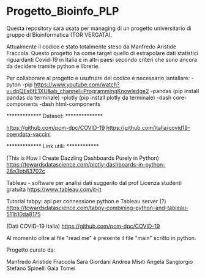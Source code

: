 # Progetto_Bioinfo_PLP
Questa repository sarà usata per managing di un progetto universitario di gruppo di Bioinformatica (TOR VERGATA).

Attualmente il codice è stato totalmente steso da Manfredo Aristide Fraccola.
Questo progetto ha come target quello di estrapolare dati statistici riguardanti Covid-19 in Italia e in altri paesi secondo criteri che sono ancora da decidere tramite python e librerie.

Per collaborare al progetto e usufruire del codice è necessario isntallare:
-pyton 
-pip https://www.youtube.com/watch?v=dpQEs6tE1XU&ab_channel=ProgrammingKnowledge2
-pandas (pip install pandas da terminale) 
-plotly (pip install plotly da terminale)
-dash core-components
-dash html-components


************* Dataset: **************


https://github.com/pcm-dpc/COVID-19
https://github.com/italia/covid19-opendata-vaccini				


************* Link utili: ************

(This is How I Create Dazzling Dashboards Purely in Python)
https://towardsdatascience.com/plotly-dashboards-in-python-28a3bb83702c

Tableau - software per analisi dati suggerito dal prof
Licenza studenti gratuita
https://www.tableau.com/it-it

Tutorial tabpy: api per connessione python e Tableau server (?)
https://towardsdatascience.com/tabpy-combining-python-and-tableau-511b10da8175



(Dati COVID-19 Italia)
https://github.com/pcm-dpc/COVID-19






Al momento oltre al file "read me" è presente il file "main" scritto in python.




Progetto curato da:

Manfredo Aristide	Fraccola
Sara	Giordani
Andrea	Misiti
Angela	Sangiorgio
Stefano	Spinelli
Gaia	Tomei



